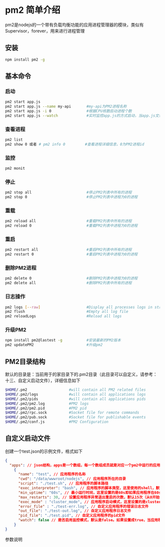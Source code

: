 # pm2 简单介绍

pm2是nodejs的一个带有负载均衡功能的应用进程管理器的模块，类似有Supervisor，forever，用来进行进程管理

## 安装

```bash
npm install pm2 -g
```

## 基本命令

### 启动

```bash
pm2 start app.js
pm2 start app.js --name my-api       #my-api为PM2进程名称
pm2 start app.js -i 0                #根据CPU核数启动进程个数
pm2 start app.js --watch             #实时监控app.js的方式启动，当app.js文件有变动时，pm2会自动reload
```
### 查看进程

```bash
pm2 list
pm2 show 0 或者 # pm2 info 0         #查看进程详细信息，0为PM2进程id 
```

### 监控

```bash
pm2 monit
```

### 停止

```bash
pm2 stop all                         #停止PM2列表中所有的进程
pm2 stop 0                           #停止PM2列表中进程为0的进程
```

### 重载

```bash
pm2 reload all                       #重载PM2列表中所有的进程
pm2 reload 0                         #重载PM2列表中进程为0的进程
```

### 重启

```bash
pm2 restart all                      #重启PM2列表中所有的进程
pm2 restart 0                        #重启PM2列表中进程为0的进程
```

### 删除PM2进程

```bash
pm2 delete 0                         #删除PM2列表中进程为0的进程
pm2 delete all                       #删除PM2列表中所有的进程
```

### 日志操作

```bash
pm2 logs [--raw]                     #Display all processes logs in streaming
pm2 flush                            #Empty all log file
pm2 reloadLogs                       #Reload all logs
```

### 升级PM2

```bash
npm install pm2@lastest -g           #安装最新的PM2版本
pm2 updatePM2                        #升级pm2
```

## PM2目录结构

默认的目录是：当前用于的家目录下的.pm2目录（此目录可以自定义，请参考：十三、自定义启动文件），详细信息如下

```bash
$HOME/.pm2                   #will contain all PM2 related files
$HOME/.pm2/logs              #will contain all applications logs
$HOME/.pm2/pids              #will contain all applications pids
$HOME/.pm2/pm2.log           #PM2 logs
$HOME/.pm2/pm2.pid           #PM2 pid
$HOME/.pm2/rpc.sock          #Socket file for remote commands
$HOME/.pm2/pub.sock          #Socket file for publishable events
$HOME/.pm2/conf.js           #PM2 Configuration
```

## 自定义启动文件

创建一个test.json的示例文件，格式如下

```json
{
  "apps": // json结构，apps是一个数组，每一个数组成员就是对应一个pm2中运行的应用
    {
      "name": "test", // 应用程序的名称
      "cwd": "/data/wwwroot/nodejs", // 应用程序所在的目录
      "script": "./test.sh", // 应用程序的脚本路径
      "exec_interpreter": "bash", // 应用程序的脚本类型，这里使用的shell，默认是nodejs
      "min_uptime": "60s", // 最小运行时间，这里设置的是60s即如果应用程序在60s内退出，pm2会认为程序异常退出，此时触发重启max_restarts设置数量
      "max_restarts": 30, // 设置应用程序异常退出重启的次数，默认15次（从0开始计数）
      "exec_mode" : "cluster_mode", // 应用程序启动模式，这里设置的是cluster_mode（集群），默认是fork
      "error_file" : "./test-err.log", // 自定义应用程序的错误日志文件
      "out_file": "./test-out.log", // 自定义应用程序日志文件
      "pid_file": "./test.pid", // 自定义应用程序的pid文件
      "watch": false // 是否启用监控模式，默认是false。如果设置成true，当应用程序变动时，pm2会自动重载。这里也可以设置你要监控的文件。
    }
}
```
参数说明


